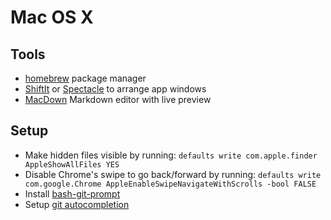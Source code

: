 # Mac OS X

## Tools

- [homebrew](http://brew.sh/) package manager
- [ShiftIt](https://github.com/fikovnik/ShiftIt) or [Spectacle](https://www.spectacleapp.com/) to arrange app windows
- [MacDown](http://macdown.uranusjr.com/) Markdown editor with live preview

## Setup

- Make hidden files visible by running: `defaults write com.apple.finder AppleShowAllFiles YES`
- Disable Chrome's swipe to go back/forward by running: `defaults write com.google.Chrome AppleEnableSwipeNavigateWithScrolls -bool FALSE`
- Install [bash-git-prompt](https://github.com/magicmonty/bash-git-prompt)
- Setup [git autocompletion](https://gist.github.com/johngibb/972430)
